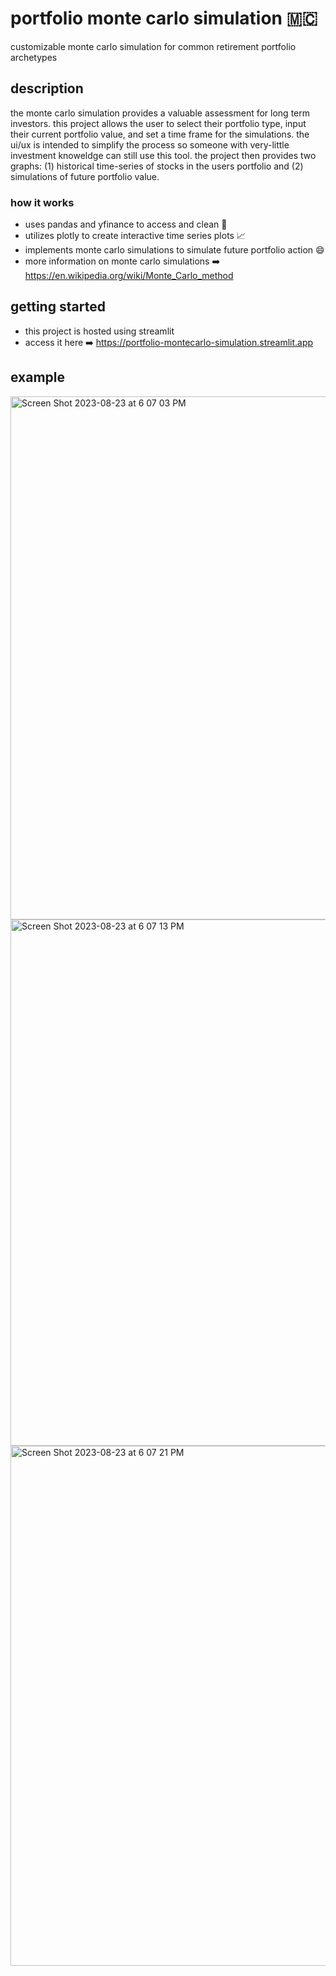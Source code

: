 # portfolio monte carlo simulation 🇲🇨

customizable monte carlo simulation for common retirement portfolio archetypes 

## description

the monte carlo simulation provides a valuable assessment for long term investors. this project allows the user to select their portfolio type, input their current portfolio value, and set a time frame for the simulations. the ui/ux is intended to simplify the process so someone with very-little investment knoweldge can still use this tool. the project then provides two graphs: (1) historical time-series of stocks in the users portfolio and (2) simulations of future portfolio value.

### how it works
* uses pandas and yfinance to access and clean 🧼
* utilizes plotly to create interactive time series plots 📈
* implements monte carlo simulations to simulate future portfolio action 😄 
* more information on monte carlo simulations ➡️ https://en.wikipedia.org/wiki/Monte_Carlo_method


## getting started
* this project is hosted using streamlit
* access it here ➡️ https://portfolio-montecarlo-simulation.streamlit.app

## example
<img width="837" alt="Screen Shot 2023-08-23 at 6 07 03 PM" src="https://github.com/8enji/portfolio-montecarlo-simulation/assets/58536087/ebce29be-2b27-4bce-8fbc-250e45013aa5">
<img width="842" alt="Screen Shot 2023-08-23 at 6 07 13 PM" src="https://github.com/8enji/portfolio-montecarlo-simulation/assets/58536087/59ad7b89-6293-4c85-a7d5-2eaf2ffa21b6">
<img width="832" alt="Screen Shot 2023-08-23 at 6 07 21 PM" src="https://github.com/8enji/portfolio-montecarlo-simulation/assets/58536087/97ed3de6-aa94-4af1-9676-b9f381eb1406">





